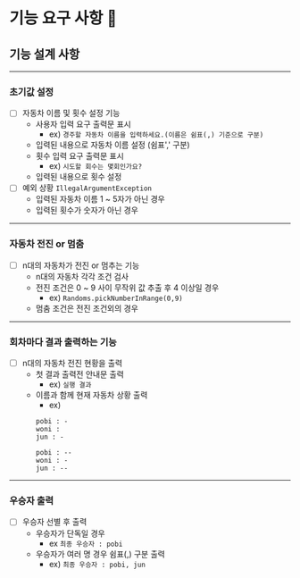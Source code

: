 # 기능 요구 사항 🚀

## 기능 설계 사항

---
### 초기값 설정
- [ ] 자동차 이름 및 횟수 설정 기능
    - 사용자 입력 요구 출력문 표시
        - ex) ``경주할 자동차 이름을 입력하세요.(이름은 쉼표(,) 기준으로 구분)``
    - 입력된 내용으로 자동차 이름 설정 (쉼표',' 구분)
    - 횟수 입력 요구 출력문 표시
        - ex) ``시도할 회수는 몇회인가요?``
    - 입력된 내용으로 횟수 설정
- [ ] 예외 상황 ``IllegalArgumentException``
    - 입력된 자동차 이름 1 ~ 5자가 아닌 경우 
    - 입력된 횟수가 숫자가 아닌 경우
---

### 자동차 전진 or 멈춤
- [ ] n대의 자동차가 전진 or 멈추는 기능
    - n대의 자동차 각각 조건 검사
    - 전진 조건은 0 ~ 9 사이 무작위 값 추출 후 4 이상일 경우
        - ex)  ``Randoms.pickNumberInRange(0,9)``
    - 멈춤 조건은 전진 조건외의 경우

---
### 회차마다 결과 출력하는 기능
- [ ] n대의 자동차 전진 현황을 출력
    - 첫 결과 출력전 안내문 출력
        - ex) ``실행 결과`` 
    - 이름과 함께 현재 자동차 상황 출력
        - ex)
        ```
        pobi : -
        woni : 
        jun : -
        
        pobi : --
        woni : -
        jun : --
        ``` 
---
### 우승자 출력
- [ ] 우승자 선별 후 출력
    - 우승자가 단독일 경우
        - ex ``최종 우승자 : pobi``
    - 우승자가 여러 명 경우 쉼표(,) 구분 출력
        - ex) ``최종 우승자 : pobi, jun``